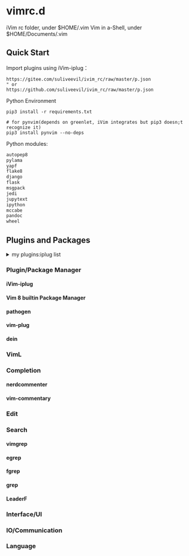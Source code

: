 # vimrc.d

iVim rc folder, under $HOME/.vim
Vim in a-Shell, under $HOME/Documents/.vim

## Quick Start

Import plugins using iVim-iplug：

```viml
https://gitee.com/suliveevil/ivim_rc/raw/master/p.json
" or
https://github.com/suliveevil/ivim_rc/raw/master/p.json
```

Python Environment

```shell
pip3 install -r requirements.txt

# for pynvim(depends on greenlet, iVim integrates but pip3 doesn;t recognize it)
pip3 install pynvim --no-deps
```

Python modules:

```python
autopep8
pylama
yapf
flake8
django
flask
msgpack
jedi
jupytext
ipython
mccabe
pandoc
wheel

```


## Plugins and Packages


<details><summary>my plugins:iplug list</summary><br>

[Colorizer]            https://github.com/chrisbra/Colorizer
[FastFold]             https://github.com/Konfekt/FastFold
[NrrwRgn]              https://github.com/chrisbra/NrrwRgn
[VIntSearch]           https://github.com/yssl/VIntSearch
[asyncrun.vim]         https://github.com/skywind3000/asyncrun.vim
[browserprint]         https://github.com/suliveevil/browserprint
[calendar.vim]         https://github.com/itchyny/calendar.vim
[caw.vim]              https://github.com/tyru/caw.vim
[context_filetype.vim] https://github.com/Shougo/context_filetype.vim
[fern.vim]             https://github.com/lambdalisue/fern.vim
[gina.vim]             https://github.com/lambdalisue/gina.vim
[goyo.vim]             https://github.com/junegunn/goyo.vim
[grep]                 https://github.com/yegappan/grep
[helpful.vim]          https://github.com/tweekmonster/helpful.vim
[hiPairs]              https://github.com/Yggdroot/hiPairs
[hyperlist.vim]        https://github.com/isene/hyperlist.vim
[indentLine]           https://github.com/Yggdroot/indentLine
[is.vim]               https://github.com/haya14busa/is.vim
[limelight.vim]        https://github.com/junegunn/limelight.vim
[mru]                  https://github.com/yegappan/mru
[neocomplete]          https://github.com/Shougo/neocomplete
[nerdcommenter]        https://github.com/preservim/nerdcommenter
[nerdtree]             https://github.com/preservim/nerdtree
[open-browser.vim]     https://github.com/tyru/open-browser.vim
[python-mode]          https://github.com/python-mode/python-mode
[searchvim]            https://github.com/suliveevil/searchvim
[swy-ivim]             https://github.com/suliveevil/swy-ivim
[tagbar]               https://github.com/majutsushi/tagbar
[thesaurus_query.vim]  https://github.com/Ron89/thesaurus_query.vim
[tlib_vim]             https://github.com/tomtom/tlib_vim
[ultisnips]            https://github.com/SirVer/ultisnips
[unicode.vim]          https://github.com/chrisbra/unicode.vim
[utl.vim]              https://github.com/suliveevil/utl.vim
[vim-CountJump]        https://github.com/inkarkat/vim-CountJump
[vim-SearchPosition]   https://github.com/inkarkat/vim-SearchPosition
[vim-SyntaxRange]      https://github.com/inkarkat/vim-SyntaxRange
[vim-airline-themes]   https://github.com/vim-airline/vim-airline-themes
[vim-airline]          https://github.com/vim-airline/vim-airline
[vim-asterisk]         https://github.com/haya14busa/vim-asterisk
[vim-colorschemes]     https://github.com/flazz/vim-colorschemes
[vim-dirdiff]          https://github.com/will133/vim-dirdiff
[vim-easy-align]       https://github.com/junegunn/vim-easy-align
[vim-easygrep]         https://github.com/dkprice/vim-easygrep
[vim-easymotion-chs]   https://github.com/ZSaberLv0/vim-easymotion-chs
[vim-easymotion]       https://github.com/easymotion/vim-easymotion
[vim-freekeys]         https://github.com/lacygoill/vim-freekeys
[vim-grep]             https://github.com/itchyny/vim-grep
[vim-highlightedyank]  https://github.com/machakann/vim-highlightedyank
[vim-illuminate]       https://github.com/RRethy/vim-illuminate
[vim-ingo-library]     https://github.com/inkarkat/vim-ingo-library
[vim-js]               https://github.com/yuezk/vim-js
[vim-json]             https://github.com/elzr/vim-json
[vim-jsonpath]         https://github.com/mogelbrod/vim-jsonpath
[vim-mark]             https://github.com/inkarkat/vim-mark
[vim-markdown-toc]     https://github.com/mzlogin/vim-markdown-toc
[vim-markdown]         https://github.com/plasticboy/vim-markdown
[vim-mundo]            https://github.com/suliveevil/vim-mundo
[vim-orgmode]          https://github.com/jceb/vim-orgmode
[vim-pencil]           https://github.com/reedes/vim-pencil
[vim-pythonsense]      https://github.com/suliveevil/vim-pythonsense
[vim-quickrun]         https://github.com/thinca/vim-quickrun
[vim-repeat]           https://github.com/tpope/vim-repeat
[vim-repl]             https://github.com/sillybun/vim-repl
[vim-speeddating]      https://github.com/tpope/vim-speeddating
[vim-textobj-user]     https://github.com/kana/vim-textobj-user
[vim-thematic]         https://github.com/reedes/vim-thematic
[vim-vinegar]          https://github.com/tpope/vim-vinegar
[vim-visual-multi]     https://github.com/mg979/vim-visual-multi
[vim-wheel]            https://github.com/reedes/vim-wheel
[vim-which-key]        https://github.com/liuchengxu/vim-which-key
[vimcdoc]              https://github.com/yianwillis/vimcdoc
[vimtex]               https://github.com/lervag/vimtex
[wheel]                https://github.com/chimay/wheel

73 plugin(s) found


</details>



### Plugin/Package Manager


#### iVim-iplug

#### Vim 8 builtin Package Manager

#### pathogen

#### vim-plug

#### dein

### VimL



### Completion

#### nerdcommenter

#### vim-commentary

### Edit


### Search

#### vimgrep

#### egrep

#### fgrep

#### grep

#### LeaderF



### Interface/UI



### IO/Communication



###  Language










